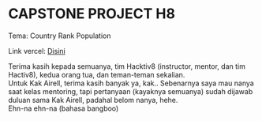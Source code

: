 # CAPSTONE PROJECT H8
Tema: Country Rank Population

Link vercel: [Disini](https://capstone-project-h8-wahyu-hariyadi-nurdin.vercel.app/)

Terima kasih kepada semuanya, tim Hacktiv8 (instructor, mentor, dan tim Hactiv8), kedua orang tua, dan teman-teman sekalian. <br />
Untuk Kak Airell, terima kasih banyak ya, kak.. Sebenarnya saya mau nanya saat kelas mentoring,
tapi pertanyaan (kayaknya semuanya) sudah dijawab duluan sama Kak Airell, padahal belom nanya, hehe.<br />
Ehn-na ehn-na (bahasa bangboo)
